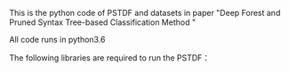 This is the python code of PSTDF and datasets in paper "Deep Forest and Pruned Syntax Tree-based Classification Method "

All code runs in python3.6

The following libraries are required to run the PSTDF：

